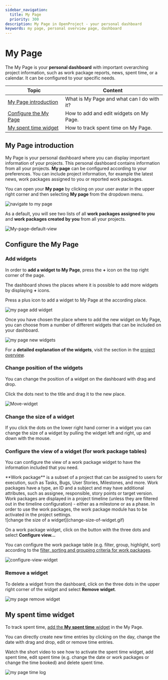 ```yaml
---
sidebar_navigation:
  title: My Page
  priority: 300
description: My Page in OpenProject - your personal dashboard
keywords: my page, personal overview page, dashboard
---
```


# My Page

The My Page is your **personal dashboard** with important overarching project information, such as work package reports, news, spent time, or a calendar. It can be configured to your specific needs.

| Topic                                           | Content                                    |
|-------------------------------------------------|--------------------------------------------|
| [My Page introduction](#my-page-introduction)   | What is My Page and what can I do with it? |
| [Configure the My Page](#configure-the-my-page) | How to add and edit widgets on My Page.    |
| [My spent time widget](#my-spent-time-widget)   | How to track spent time on My Page.        |

## My Page introduction

My Page is your personal dashboard where you can display important information of your projects. This personal dashboard contains information from all your projects. **My page** can be configured according to your preferences. You can include project information, for example the latest news, work packages assigned to you or reported work packages.

You can open your **My page** by clicking on your user avatar in the upper right corner and then selecting **My page** from the dropdown menu.

![navigate to my page](navigate-to-my-page.png)

As a default, you will see two lists of all **work packages assigned to you** and **work packages created by you** from all your projects.

![My-page-default-view](My-page-default-view.png)



## Configure the My Page

### Add widgets

In order to **add a widget to My Page**, press the **+** icon on the top right corner of the page.

The dashboard shows the places where it is possible to add more widgets by displaying **+** icons.

Press a plus icon to add a widget to My Page at the according place.

![my page add widget](my-page-add-widget.png)

Once you have chosen the place where to add the new widget on My Page, you can choose from a number of different widgets that can be included on your dashboard.

![my page new widgets](image-20200211154602328.png)

For a **detailed explanation of the widgets**, visit the section in the [project overview](../../user-guide/project-overview/#available-project-overview-widgets).


### Change position of the widgets

You can change the position of a widget on the dashboard with drag and drop.

Click the dots next to the title and drag it to the new place.

![Move-widget](Move-widget.png)

### Change the size of a widget

If you click the dots on the lower right hand corner in a widget you can change the size of a widget by pulling the widget left and right, up and down with the mouse.



### Configure the view of a widget (for work package tables)

You can configure the view of a work package widget to have the information included that you need.

<div class="glossary">
**Work package** is a subset of a project that can be assigned to users for execution, such as Tasks, Bugs, User Stories, Milestones, and more. Work packages have a type, an ID and a subject and may have additional attributes, such as assignee, responsible, story points or target version. Work packages are displayed in a project timeline (unless they are filtered out in the timeline configuration) - either as a milestone or as a phase. In order to use the work packages, the work package module has to be activated in the project settings.
</div>
![change the size of a widget](change-size-of-widget.gif)          

On a work package widget, click on the button with the three dots and select **Configure view...**

You can configure the work package table (e.g. filter, group, highlight, sort) according to the [filter, sorting and grouping criteria for work packages](../../user-guide/work-packages/work-package-table-configuration/). 

![configure-view-widget](configure-view-widget.gif)

### Remove a widget

To delete a widget from the dashboard, click on the three dots in the upper right corner of the widget and select **Remove widget**.

![my page remove widget](my-page-remove-widget.png)

## My spent time widget

To track spent time, [add the **My spent time** widget](#add-widgets) in the My Page.

You can directly create new time entries by clicking on the day, change the date with drag and drop, edit or remove time entries.

Watch the short video to see how to activate the spent time widget, add spent time, edit spent time (e.g. change the date or work packages or change the time booked) and delete spent time.

![my page time log](my-page-time-log.gif)

